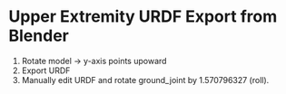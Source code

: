 # Upper Extremity URDF Export from Blender
1. Rotate model -> y-axis points upoward
2. Export URDF
3. Manually edit URDF and rotate ground_joint by 1.570796327 (roll).
